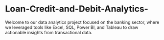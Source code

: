 # Loan-Credit-and-Debit-Analytics-
Welcome to our data analytics project focused on the banking sector, where we leveraged tools like Excel, SQL, Power BI, and Tableau to draw actionable insights from transactional data.
